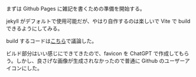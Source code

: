 まずは Github Pages に雑記を書くための準備を開始する。

jekyll がデフォルトで使用可能だが、やはり自作するのは楽しいで Vite で build できるようにしてみる。

build するコードは[こちら](https://chat.openai.com/share/25088f8e-3cba-49c4-968c-7e71d47f00d8)で議論した。

ビルド部分はいい感じにできてきたので、favicon を ChatGPT で作成してもらう。しかし、良さげな画像が生成されなかったので普通に Github のユーザーアイコンにした。

